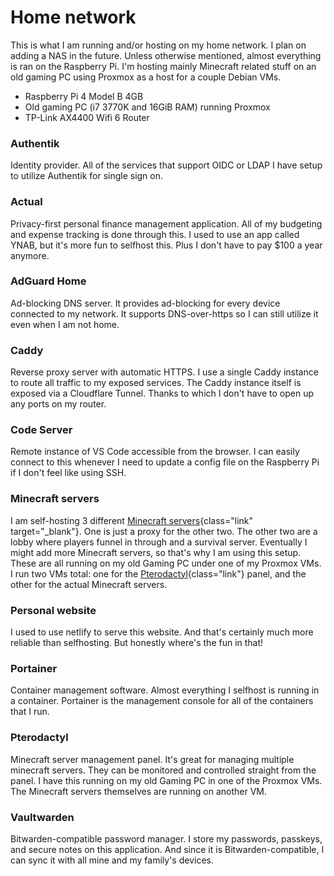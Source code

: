 # Home network

This is what I am running and/or hosting on my home network. I plan on adding a NAS in the future. Unless otherwise mentioned, almost everything is ran on the Raspberry Pi. I'm hosting mainly Minecraft related stuff on an old gaming PC using Proxmox as a host for a couple Debian VMs.

- Raspberry Pi 4 Model B 4GB
- Old gaming PC (i7 3770K and 16GiB RAM) running Proxmox
- TP-Link AX4400 Wifi 6 Router

### Authentik

Identity provider. All of the services that support OIDC or LDAP I have setup to utilize Authentik for single sign on.

### Actual

Privacy-first personal finance management application. All of my budgeting and expense tracking is done through this. I used to use an app called YNAB, but it's more fun to selfhost this. Plus I don't have to pay $100 a year anymore.

### AdGuard Home

Ad-blocking DNS server. It provides ad-blocking for every device connected to my network. It supports DNS-over-https so I can still utilize it even when I am not home.

### Caddy

Reverse proxy server with automatic HTTPS. I use a single Caddy instance to route all traffic to my exposed services. The Caddy instance itself is exposed via a Cloudflare Tunnel. Thanks to which I don't have to open up any ports on my router.

### Code Server

Remote instance of VS Code accessible from the browser. I can easily connect to this whenever I need to update a config file on the Raspberry Pi if I don't feel like using SSH.

### Minecraft servers

I am self-hosting 3 different [Minecraft servers](https://www.closetcraft.online){class="link" target="\_blank"}. One is just a proxy for the other two. The other two are a lobby where players funnel in through and a survival server. Eventually I might add more Minecraft servers, so that's why I am using this setup. These are all running on my old Gaming PC under one of my Proxmox VMs. I run two VMs total: one for the [Pterodactyl](#pterodactyl){class="link"} panel, and the other for the actual Minecraft servers.

### Personal website

I used to use netlify to serve this website. And that's certainly much more reliable than selfhosting. But honestly where's the fun in that!

### Portainer

Container management software. Almost everything I selfhost is running in a container. Portainer is the management console for all of the containers that I run.

### Pterodactyl

Minecraft server management panel. It's great for managing multiple minecraft servers. They can be monitored and controlled straight from the panel. I have this running on my old Gaming PC in one of the Proxmox VMs. The Minecraft servers themselves are running on another VM.

### Vaultwarden

Bitwarden-compatible password manager. I store my passwords, passkeys, and secure notes on this application. And since it is Bitwarden-compatible, I can sync it with all mine and my family's devices.
